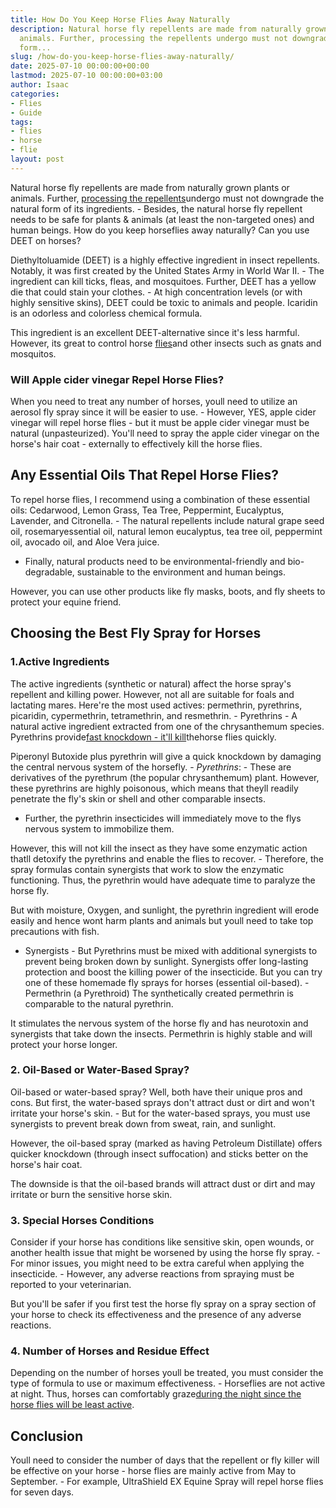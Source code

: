 ```yaml
---
title: How Do You Keep Horse Flies Away Naturally
description: Natural horse fly repellents are made from naturally grown plants or
  animals. Further, processing the repellents undergo must not downgrade the natural
  form...
slug: /how-do-you-keep-horse-flies-away-naturally/
date: 2025-07-10 00:00:00+00:00
lastmod: 2025-07-10 00:00:00+03:00
author: Isaac
categories:
- Flies
- Guide
tags:
- flies
- horse
- flie
layout: post
---
```

Natural horse fly repellents are made from naturally grown plants or animals. Further, [processing the repellents](https://pestpolicy.com/best-fly-spray-for-horses/)undergo must not downgrade the natural form of its ingredients. - Besides, the natural horse fly repellent needs to be safe for plants & animals (at least the non-targeted ones) and human beings. How do you keep horseflies away naturally? Can you use DEET on horses?

Diethyltoluamide (DEET) is a highly effective ingredient in insect repellents. Notably, it was first created by the United States Army in World War II. - The ingredient can kill ticks, fleas, and mosquitoes. Further, DEET has a yellow die that could stain your clothes. - At high concentration levels (or with highly sensitive skins), DEET could be toxic to animals and people. Icaridin is an odorless and colorless chemical formula.

This ingredient is an excellent DEET-alternative since it's less harmful. However, its great to control horse [flies](https://pestpolicy.com/how-long-do-fruit-flies-live/)and other insects such as gnats and mosquitos.

###  Will Apple cider vinegar Repel Horse Flies?

When you need to treat any number of horses, youll need to utilize an aerosol fly spray since it will be easier to use. - However, YES, apple cider vinegar will repel horse flies - but it must be apple cider vinegar must be natural (unpasteurized). You'll need to spray the apple cider vinegar on the horse's hair coat - externally to effectively kill the horse flies.

##  Any Essential Oils That Repel Horse Flies?

To repel horse flies, I recommend using a combination of these essential oils: Cedarwood, Lemon Grass, Tea Tree, Peppermint, Eucalyptus, Lavender, and Citronella. - The natural repellents include natural grape seed oil, rosemaryessential oil, natural lemon eucalyptus, tea tree oil, peppermint oil, avocado oil, and Aloe Vera juice.

- Finally, natural products need to be environmental-friendly and bio-degradable, sustainable to the environment and human beings.

However, you can use other products like fly masks, boots, and fly sheets to protect your equine friend.

##  Choosing the Best Fly Spray for Horses

###  1.Active Ingredients

The active ingredients (synthetic or natural) affect the horse spray's repellent and killing power. However, not all are suitable for foals and lactating mares. Here're the most used actives: permethrin, pyrethrins, picaridin, cypermethrin, tetramethrin, and resmethrin. - Pyrethrins - A natural active ingredient extracted from one of the chrysanthemum species. Pyrethrins provide[fast knockdown - it'll kill](https://pestpolicy.com/how-to-get-rid-of-ground-bees/)thehorse flies quickly.

Piperonyl Butoxide plus pyrethrin will give a quick knockdown by damaging the central nervous system of the horsefly. - *Pyrethrins*: - These are derivatives of the pyrethrum (the popular chrysanthemum) plant. However, these pyrethrins are highly poisonous, which means that theyll readily penetrate the fly's skin or shell and other comparable insects.

- Further, the pyrethrin insecticides will immediately move to the flys nervous system to immobilize them.

However, this will not kill the insect as they have some enzymatic action thatll detoxify the pyrethrins and enable the flies to recover. - Therefore, the spray formulas contain synergists that work to slow the enzymatic functioning. Thus, the pyrethrin would have adequate time to paralyze the horse fly.

But with moisture, Oxygen, and sunlight, the pyrethrin ingredient will erode easily and hence wont harm plants and animals but youll need to take top precautions with fish.

- Synergists - But Pyrethrins must be mixed with additional synergists to prevent being broken down by sunlight. Synergists offer long-lasting protection and boost the killing power of the insecticide. But you can try one of these homemade fly sprays for horses (essential oil-based). - Permethrin (a Pyrethroid) The synthetically created permethrin is comparable to the natural pyrethrin.

It stimulates the nervous system of the horse fly and has neurotoxin and synergists that take down the insects. Permethrin is highly stable and will protect your horse longer.

###  2. Oil-Based or Water-Based Spray?

Oil-based or water-based spray? Well, both have their unique pros and cons. But first, the water-based sprays don't attract dust or dirt and won't irritate your horse's skin. - But for the water-based sprays, you must use synergists to prevent break down from sweat, rain, and sunlight.

However, the oil-based spray (marked as having Petroleum Distillate) offers quicker knockdown (through insect suffocation) and sticks better on the horse's hair coat.

The downside is that the oil-based brands will attract dust or dirt and may irritate or burn the sensitive horse skin.

###  3. Special Horses Conditions

Consider if your horse has conditions like sensitive skin, open wounds, or another health issue that might be worsened by using the horse fly spray. - For minor issues, you might need to be extra careful when applying the insecticide. - However, any adverse reactions from spraying must be reported to your veterinarian.

But you'll be safer if you first test the horse fly spray on a spray section of your horse to check its effectiveness and the presence of any adverse reactions.

###  4. Number of Horses and Residue Effect

Depending on the number of horses youll be treated, you must consider the type of formula to use or maximum effectiveness. - Horseflies are not active at night. Thus, horses can comfortably graze[during the night since the horse flies will be least active](https://entomology.ca.uky.edu/ef511).

##  Conclusion

Youll need to consider the number of days that the repellent or fly killer will be effective on your horse - horse flies are mainly active from May to September. - For example, UltraShield EX Equine Spray will repel horse flies for seven days.
